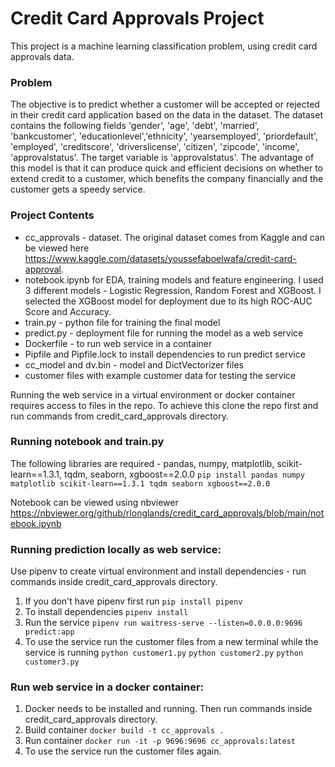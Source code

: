 # Credit Card Approvals Project

This project is a machine learning classification problem, using credit card approvals data.  

### Problem
The objective is to predict whether a customer will be accepted or rejected in their credit card application based on the data in the dataset.  The dataset contains the following fields 'gender', 'age', 'debt', 'married', 'bankcustomer', 'educationlevel','ethnicity', 'yearsemployed', 'priordefault', 'employed', 'creditscore', 'driverslicense', 'citizen', 'zipcode', 'income', 'approvalstatus'.  The target variable is 'approvalstatus'.  The advantage of this model is that it can produce quick and efficient decisions on whether to extend credit to a customer, which benefits the company financially and the customer gets a speedy service.  

### Project Contents
- cc_approvals - dataset.  The original dataset comes from Kaggle and can be viewed here https://www.kaggle.com/datasets/youssefaboelwafa/credit-card-approval. 
- notebook.ipynb for EDA, training models and feature engineering.  I used 3 different models - Logistic Regression, Random Forest and XGBoost.  I selected the XGBoost model for deployment due to its high ROC-AUC Score and Accuracy.
- train.py - python file for training the final model
- predict.py - deployment file for running the model as a web service
- Dockerfile - to run web service in a container
- Pipfile and Pipfile.lock to install dependencies to run predict service
- cc_model and dv.bin - model and DictVectorizer files
- customer files with example customer data for testing the service

Running the web service in a virtual environment or docker container requires access to files in the repo.  To achieve this clone the repo first and run commands from credit_card_approvals directory. 

### Running notebook and train.py
The following libraries are required - pandas, numpy, matplotlib, scikit-learn==1.3.1, tqdm, seaborn, xgboost==2.0.0
```pip install pandas numpy matplotlib scikit-learn==1.3.1 tqdm seaborn xgboost==2.0.0```

Notebook can be viewed using nbviewer https://nbviewer.org/github/rlonglands/credit_card_approvals/blob/main/notebook.ipynb

### Running prediction locally as web service:
Use pipenv to create virtual environment and install dependencies - run commands inside credit_card_approvals directory.
1. If you don't have pipenv first run ```pip install pipenv```
2. To install dependencies ```pipenv install```
3. Run the service ```pipenv run waitress-serve --listen=0.0.0.0:9696 predict:app```
4. To use the service run the customer files from a new terminal while the service is running ```python customer1.py``` ```python customer2.py``` ```python customer3.py```

### Run web service in a docker container:
1. Docker needs to be installed and running.  Then run commands inside credit_card_approvals directory.
2. Build container ```docker build -t cc_approvals .```
3. Run container ```docker run -it -p 9696:9696 cc_approvals:latest```
4. To use the service run the customer files again.

### 




